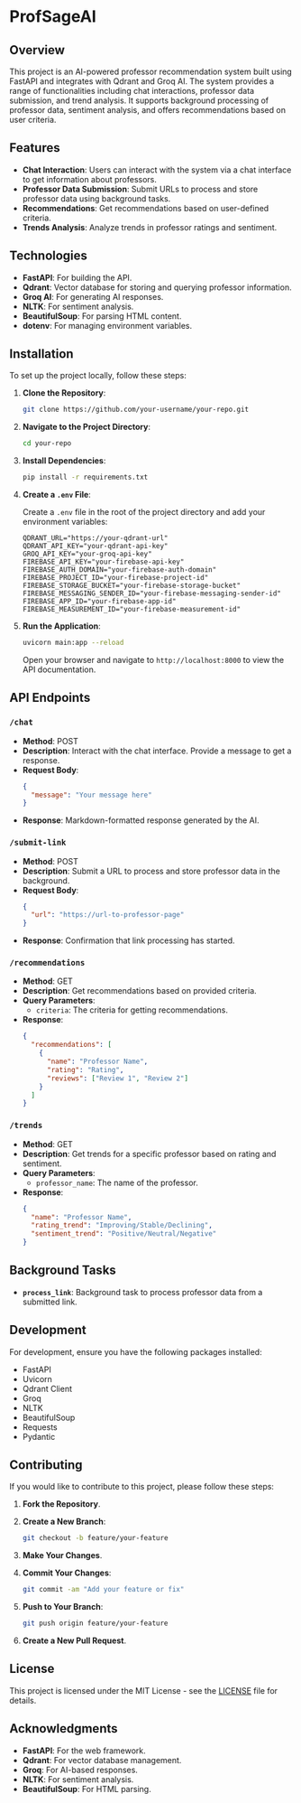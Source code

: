 # ProfSageAI

## Overview

This project is an AI-powered professor recommendation system built using FastAPI and integrates with Qdrant and Groq AI. The system provides a range of functionalities including chat interactions, professor data submission, and trend analysis. It supports background processing of professor data, sentiment analysis, and offers recommendations based on user criteria.

## Features

- **Chat Interaction**: Users can interact with the system via a chat interface to get information about professors.
- **Professor Data Submission**: Submit URLs to process and store professor data using background tasks.
- **Recommendations**: Get recommendations based on user-defined criteria.
- **Trends Analysis**: Analyze trends in professor ratings and sentiment.

## Technologies

- **FastAPI**: For building the API.
- **Qdrant**: Vector database for storing and querying professor information.
- **Groq AI**: For generating AI responses.
- **NLTK**: For sentiment analysis.
- **BeautifulSoup**: For parsing HTML content.
- **dotenv**: For managing environment variables.

## Installation

To set up the project locally, follow these steps:

1. **Clone the Repository**:

   ```bash
   git clone https://github.com/your-username/your-repo.git
   ```

2. **Navigate to the Project Directory**:

   ```bash
   cd your-repo
   ```

3. **Install Dependencies**:

   ```bash
   pip install -r requirements.txt
   ```

4. **Create a `.env` File**:

   Create a `.env` file in the root of the project directory and add your environment variables:

   ```env
   QDRANT_URL="https://your-qdrant-url"
   QDRANT_API_KEY="your-qdrant-api-key"
   GROQ_API_KEY="your-groq-api-key"
   FIREBASE_API_KEY="your-firebase-api-key"
   FIREBASE_AUTH_DOMAIN="your-firebase-auth-domain"
   FIREBASE_PROJECT_ID="your-firebase-project-id"
   FIREBASE_STORAGE_BUCKET="your-firebase-storage-bucket"
   FIREBASE_MESSAGING_SENDER_ID="your-firebase-messaging-sender-id"
   FIREBASE_APP_ID="your-firebase-app-id"
   FIREBASE_MEASUREMENT_ID="your-firebase-measurement-id"
   ```

5. **Run the Application**:

   ```bash
   uvicorn main:app --reload
   ```

   Open your browser and navigate to `http://localhost:8000` to view the API documentation.

## API Endpoints

### `/chat`

- **Method**: POST
- **Description**: Interact with the chat interface. Provide a message to get a response.
- **Request Body**:
  ```json
  {
    "message": "Your message here"
  }
  ```
- **Response**: Markdown-formatted response generated by the AI.

### `/submit-link`

- **Method**: POST
- **Description**: Submit a URL to process and store professor data in the background.
- **Request Body**:
  ```json
  {
    "url": "https://url-to-professor-page"
  }
  ```
- **Response**: Confirmation that link processing has started.

### `/recommendations`

- **Method**: GET
- **Description**: Get recommendations based on provided criteria.
- **Query Parameters**:
  - `criteria`: The criteria for getting recommendations.
- **Response**:
  ```json
  {
    "recommendations": [
      {
        "name": "Professor Name",
        "rating": "Rating",
        "reviews": ["Review 1", "Review 2"]
      }
    ]
  }
  ```

### `/trends`

- **Method**: GET
- **Description**: Get trends for a specific professor based on rating and sentiment.
- **Query Parameters**:
  - `professor_name`: The name of the professor.
- **Response**:
  ```json
  {
    "name": "Professor Name",
    "rating_trend": "Improving/Stable/Declining",
    "sentiment_trend": "Positive/Neutral/Negative"
  }
  ```

## Background Tasks

- **`process_link`**: Background task to process professor data from a submitted link.

## Development

For development, ensure you have the following packages installed:

- FastAPI
- Uvicorn
- Qdrant Client
- Groq
- NLTK
- BeautifulSoup
- Requests
- Pydantic

## Contributing

If you would like to contribute to this project, please follow these steps:

1. **Fork the Repository**.
2. **Create a New Branch**:
   
   ```bash
   git checkout -b feature/your-feature
   ```

3. **Make Your Changes**.
4. **Commit Your Changes**:

   ```bash
   git commit -am "Add your feature or fix"
   ```

5. **Push to Your Branch**:

   ```bash
   git push origin feature/your-feature
   ```

6. **Create a New Pull Request**.

## License

This project is licensed under the MIT License - see the [LICENSE](LICENSE) file for details.

## Acknowledgments

- **FastAPI**: For the web framework.
- **Qdrant**: For vector database management.
- **Groq**: For AI-based responses.
- **NLTK**: For sentiment analysis.
- **BeautifulSoup**: For HTML parsing.
